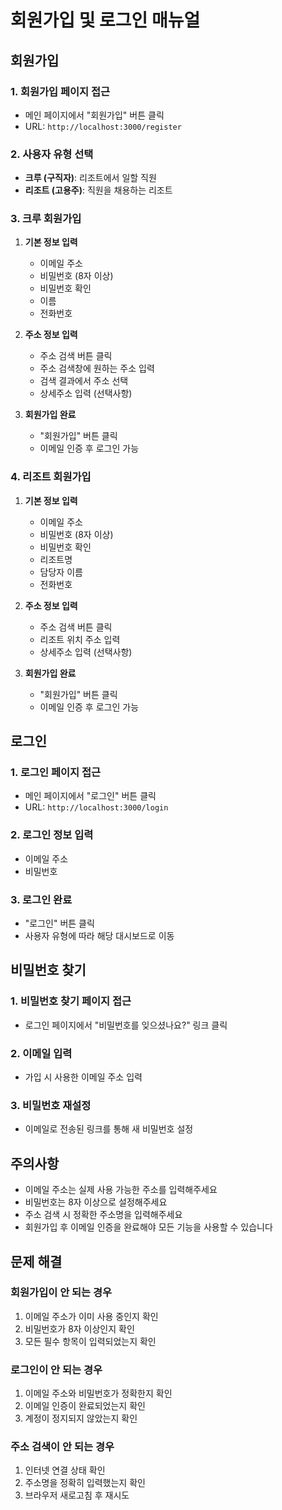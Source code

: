 # 회원가입 및 로그인 매뉴얼

## 회원가입

### 1. 회원가입 페이지 접근
- 메인 페이지에서 "회원가입" 버튼 클릭
- URL: `http://localhost:3000/register`

### 2. 사용자 유형 선택
- **크루 (구직자)**: 리조트에서 일할 직원
- **리조트 (고용주)**: 직원을 채용하는 리조트

### 3. 크루 회원가입
1. **기본 정보 입력**
   - 이메일 주소
   - 비밀번호 (8자 이상)
   - 비밀번호 확인
   - 이름
   - 전화번호

2. **주소 정보 입력**
   - 주소 검색 버튼 클릭
   - 주소 검색창에 원하는 주소 입력
   - 검색 결과에서 주소 선택
   - 상세주소 입력 (선택사항)

3. **회원가입 완료**
   - "회원가입" 버튼 클릭
   - 이메일 인증 후 로그인 가능

### 4. 리조트 회원가입
1. **기본 정보 입력**
   - 이메일 주소
   - 비밀번호 (8자 이상)
   - 비밀번호 확인
   - 리조트명
   - 담당자 이름
   - 전화번호

2. **주소 정보 입력**
   - 주소 검색 버튼 클릭
   - 리조트 위치 주소 입력
   - 상세주소 입력 (선택사항)

3. **회원가입 완료**
   - "회원가입" 버튼 클릭
   - 이메일 인증 후 로그인 가능

## 로그인

### 1. 로그인 페이지 접근
- 메인 페이지에서 "로그인" 버튼 클릭
- URL: `http://localhost:3000/login`

### 2. 로그인 정보 입력
- 이메일 주소
- 비밀번호

### 3. 로그인 완료
- "로그인" 버튼 클릭
- 사용자 유형에 따라 해당 대시보드로 이동

## 비밀번호 찾기

### 1. 비밀번호 찾기 페이지 접근
- 로그인 페이지에서 "비밀번호를 잊으셨나요?" 링크 클릭

### 2. 이메일 입력
- 가입 시 사용한 이메일 주소 입력

### 3. 비밀번호 재설정
- 이메일로 전송된 링크를 통해 새 비밀번호 설정

## 주의사항

- 이메일 주소는 실제 사용 가능한 주소를 입력해주세요
- 비밀번호는 8자 이상으로 설정해주세요
- 주소 검색 시 정확한 주소명을 입력해주세요
- 회원가입 후 이메일 인증을 완료해야 모든 기능을 사용할 수 있습니다

## 문제 해결

### 회원가입이 안 되는 경우
1. 이메일 주소가 이미 사용 중인지 확인
2. 비밀번호가 8자 이상인지 확인
3. 모든 필수 항목이 입력되었는지 확인

### 로그인이 안 되는 경우
1. 이메일 주소와 비밀번호가 정확한지 확인
2. 이메일 인증이 완료되었는지 확인
3. 계정이 정지되지 않았는지 확인

### 주소 검색이 안 되는 경우
1. 인터넷 연결 상태 확인
2. 주소명을 정확히 입력했는지 확인
3. 브라우저 새로고침 후 재시도
